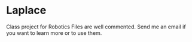 # Laplace
Class project for Robotics
Files are well commented. Send me an email if you want to learn more or to use them.
